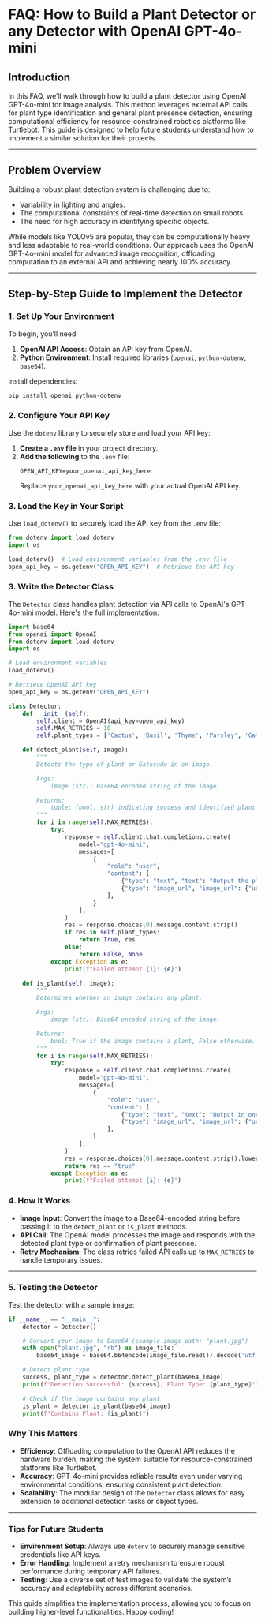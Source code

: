 # FAQ: How to Build a Plant Detector or any Detector with OpenAI GPT-4o-mini

## Introduction

In this FAQ, we’ll walk through how to build a plant detector using OpenAI GPT-4o-mini for image analysis. This method leverages external API calls for plant type identification and general plant presence detection, ensuring computational efficiency for resource-constrained robotics platforms like Turtlebot. This guide is designed to help future students understand how to implement a similar solution for their projects.

---

## Problem Overview

Building a robust plant detection system is challenging due to:

- Variability in lighting and angles.
- The computational constraints of real-time detection on small robots.
- The need for high accuracy in identifying specific objects.

While models like YOLOv5 are popular, they can be computationally heavy and less adaptable to real-world conditions. Our approach uses the OpenAI GPT-4o-mini model for advanced image recognition, offloading computation to an external API and achieving nearly 100% accuracy.

---

## Step-by-Step Guide to Implement the Detector

### 1. Set Up Your Environment

To begin, you’ll need:

1. **OpenAI API Access**: Obtain an API key from OpenAI.
2. **Python Environment**: Install required libraries (`openai`, `python-dotenv`, `base64`).

Install dependencies:

```bash
pip install openai python-dotenv
```

### 2. Configure Your API Key

Use the `dotenv` library to securely store and load your API key:

1. **Create a `.env` file** in your project directory.
2. **Add the following** to the `.env` file:
   ```env
   OPEN_API_KEY=your_openai_api_key_here
   ```
   Replace `your_openai_api_key_here` with your actual OpenAI API key.

### 3. Load the Key in Your Script

Use `load_dotenv()` to securely load the API key from the `.env` file:

```python
from dotenv import load_dotenv
import os

load_dotenv()  # Load environment variables from the .env file
open_api_key = os.getenv("OPEN_API_KEY")  # Retrieve the API key
```

### 3. Write the Detector Class

The `Detector` class handles plant detection via API calls to OpenAI's GPT-4o-mini model. Here's the full implementation:

```python
import base64
from openai import OpenAI
from dotenv import load_dotenv
import os

# Load environment variables
load_dotenv()

# Retrieve OpenAI API key
open_api_key = os.getenv("OPEN_API_KEY")

class Detector:
    def __init__(self):
        self.client = OpenAI(api_key=open_api_key)
        self.MAX_RETRIES = 10
        self.plant_types = ['Cactus', 'Basil', 'Thyme', 'Parsley', 'Gatorade']

    def detect_plant(self, image):
        """
        Detects the type of plant or Gatorade in an image.

        Args:
            image (str): Base64 encoded string of the image.

        Returns:
            tuple: (bool, str) indicating success and identified plant type.
        """
        for i in range(self.MAX_RETRIES):
            try:
                response = self.client.chat.completions.create(
                    model="gpt-4o-mini",
                    messages=[
                        {
                            "role": "user",
                            "content": [
                                {"type": "text", "text": "Output the plant type or Gatorade and only the plant type in one word: 'Cactus', 'Basil', 'Thyme', 'Parsley', or 'Gatorade' if the image's object of interest contains the plant or Gatorade"},
                                {"type": "image_url", "image_url": {"url": f"data:image/jpeg;base64,{image}"}}
                            ],
                        }
                    ],
                )
                res = response.choices[0].message.content.strip()
                if res in self.plant_types:
                    return True, res
                else:
                    return False, None
            except Exception as e:
                print(f"Failed attempt {i}: {e}")

    def is_plant(self, image):
        """
        Determines whether an image contains any plant.

        Args:
            image (str): Base64 encoded string of the image.

        Returns:
            bool: True if the image contains a plant, False otherwise.
        """
        for i in range(self.MAX_RETRIES):
            try:
                response = self.client.chat.completions.create(
                    model="gpt-4o-mini",
                    messages=[
                        {
                            "role": "user",
                            "content": [
                                {"type": "text", "text": "Output in one word 'true' or 'false' if the image contains any plant"},
                                {"type": "image_url", "image_url": {"url": f"data:image/jpeg;base64,{image}"}}
                            ],
                        }
                    ],
                )
                res = response.choices[0].message.content.strip().lower()
                return res == "true"
            except Exception as e:
                print(f"Failed attempt {i}: {e}")
```

### 4. How It Works

- **Image Input**: Convert the image to a Base64-encoded string before passing it to the `detect_plant` or `is_plant` methods.
- **API Call**: The OpenAI model processes the image and responds with the detected plant type or confirmation of plant presence.
- **Retry Mechanism**: The class retries failed API calls up to `MAX_RETRIES` to handle temporary issues.

---

### 5. Testing the Detector

Test the detector with a sample image:

```python
if __name__ == "__main__":
    detector = Detector()

    # Convert your image to Base64 (example image path: "plant.jpg")
    with open("plant.jpg", "rb") as image_file:
        base64_image = base64.b64encode(image_file.read()).decode('utf-8')

    # Detect plant type
    success, plant_type = detector.detect_plant(base64_image)
    print(f"Detection Successful: {success}, Plant Type: {plant_type}")

    # Check if the image contains any plant
    is_plant = detector.is_plant(base64_image)
    print(f"Contains Plant: {is_plant}")
```

### Why This Matters

- **Efficiency**: Offloading computation to the OpenAI API reduces the hardware burden, making the system suitable for resource-constrained platforms like Turtlebot.
- **Accuracy**: GPT-4o-mini provides reliable results even under varying environmental conditions, ensuring consistent plant detection.
- **Scalability**: The modular design of the `Detector` class allows for easy extension to additional detection tasks or object types.

---

### Tips for Future Students

- **Environment Setup**: Always use `dotenv` to securely manage sensitive credentials like API keys.
- **Error Handling**: Implement a retry mechanism to ensure robust performance during temporary API failures.
- **Testing**: Use a diverse set of test images to validate the system’s accuracy and adaptability across different scenarios.

This guide simplifies the implementation process, allowing you to focus on building higher-level functionalities. Happy coding!

